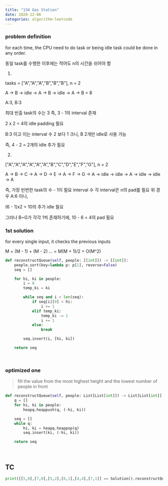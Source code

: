 ```yaml
---
title: "134 Gas Station"
date: 2020-12-06
categories: algorithm-leetcode
---
```


### problem definition

for each time, 
    the CPU need to do task or being idle
task could be done in any order.

동일 task를 수행한 이후에는 적어도 n의 시간을 쉬어야 함

1. 
tasks = ["A","A","A","B","B","B"], n = 2

A -> B -> idle -> A -> B -> idle -> A -> B
 = 8

A:3, B:3

최대 빈출 task의 수는 3
즉, 3 - 1의 interval 존재 

2 x 2 = 4의 idle padding 필요

B:3 이고 이는 interval 수 2 보다 1 크니, 
B 2개만 idle로 사용 가능

즉, 4 - 2 = 2개의 idle 추가 필요


2. 
["A","A","A","A","A","A","B","C","D","E","F","G"], n = 2

A -> B -> C -> A -> D -> E -> A -> F -> G -> A -> idle -> idle -> A -> idle -> idle -> A

즉, 가장 빈번한 task의 수 - 1이 필요 interval 수
각 interval은 n의 pad를 필요
위 경우
A:6 이니, 

(6 - 1)x2 = 10의 추가 idle 필요

그러나 B~G가 각각 1씩 존재하기에, 
10 - 6 = 4의 pad 필요


### 1st solution

for every single input, it checks the previous inputs

 M + (M - 1) + (M - 2) ... = M(M + 1)/2
  = O(M^2)


```python
def reconstructQueue(self, people: [[int]]) -> [[int]]:
    people.sort(key=lambda p: p[1], reverse=False)
    seq = []

    for hi, ki in people:
        i = 0
        temp_ki = ki

        while seq and i < len(seq):
            if seq[i][0] < hi:
                i += 1
            elif temp_ki:
                temp_ki -= 1
                i += 1
            else:
                break

        seq.insert(i, [hi, ki])

    return seq
```

&nbsp;

### optimized one

> fill the value from the most highest height and the lowest number of people in front

```python
def reconstructQueue(self, people: List[List[int]]) -> List[List[int]]:
    q = []
    for hi, ki in people:
        heapq.heappush(q, (-hi, ki))

    seq = []
    while q:
        hi, ki = heapq.heappop(q)
        seq.insert(ki, (-hi, ki))

    return seq
```

&nbsp;

## TC
```python
print([[5,0],[7,0],[5,2],[6,1],[4,4],[7,1]] == Solution().reconstructQueue([[7,0], [4,4], [7,1], [5,0], [6,1], [5,2]]))
```
